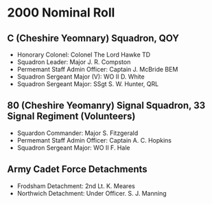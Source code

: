 # 2000 Nominal Roll

## C (Cheshire Yeomnary) Squadron, QOY

* Honorary Colonel: Colonel The Lord Hawke TD
* Squadron Leader: Major J. R. Compston
* Permemant Staff Admin Officer: Captain J. McBride BEM
* Squadron Sergeant Major (V): WO II D. White
* Squadron Sergeant Major: SSgt S. W. Hunter, QRL

## 80 (Cheshire Yeomanry) Signal Squadron, 33 Signal Regiment (Volunteers)

* Squardon Commander: Major S. Fitzgerald
* Permemant Staff Admin Officer: Captain A. C. Hopkins
* Squadron Sergeant Major: WO II F. Hale

## Army Cadet Force Detachments

* Frodsham Detachment: 2nd Lt. K. Meares
* Northwich Detachment: Under Officer. S. J. Manning
